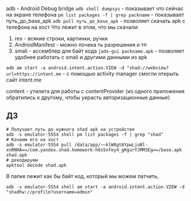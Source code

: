 adb - Android Debug bridge
`adb shell dumpsys` - показывает что сейчас на экране телефона
`pm list packages -f | grep packname` -  показывает путь_до_base_apk
`adb pull путь_до_base_apk` - позволяет скачать apk с телефона на хост
Что лежит в этом, что мы скачали:
1) res  - всякие строки, картинки, ручки
2) AndroidManifest - можно почека ть разрешения и тп
3) smali - ассемблер для байт кода
`jadx-gui packname.apk` - позволяет удобнее работать с smali и другими данными из apk

`adb am start -a android.intent.action.VIEW -d "shad://webview?url=https://intent.me` - с помощью activity manager смогли открыть сайт intent.me

content - утилита для работы с contentProvider (из одного приложения обратились к другому, чтобы украсть авторизационные данные)


## ДЗ

```shell
# Получает путь до нужного shad apk на устройстве 
adb -s emulator-5554 shell pm list packages -f | grep "shad"
# Качаем его на хост
adb -s emulator-5554 pull /data/app/~~klW8gt6YpwLjuBl-xnRNHA==/com.yandex.shad.homework-hOsSnfey4_gKgurYJMM3Eg==/base.apk shad.apk
# декодируем
apktool decode shad.apk
```
В папке лежит как бы байт код, который мы можем патчить, 

```
adb -s emulator-5554 shell am start -a android.intent.action.VIEW -d "shadhw://profile?username=admin"   
```